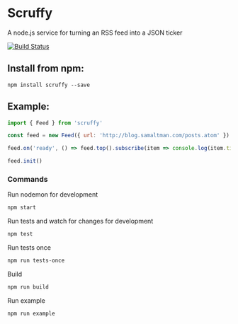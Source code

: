 # Scruffy
A node.js service for turning an RSS feed into a JSON ticker

[![Build Status](https://travis-ci.org/iangregson/feed.svg?branch=master)](https://travis-ci.org/iangregson/feed)

## Install from npm:

`npm install scruffy --save`

## Example:

```javascript
import { Feed } from 'scruffy'

const feed = new Feed({ url: 'http://blog.samaltman.com/posts.atom' })

feed.on('ready', () => feed.top().subscribe(item => console.log(item.title)))

feed.init()
```

### Commands

Run nodemon for development
```sh
npm start
```

Run tests and watch for changes for development
```sh
npm test
```

Run tests once
```sh
npm run tests-once
```

Build
```sh
npm run build
```

Run example
```sh
npm run example
```